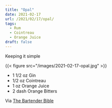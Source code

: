 ```yaml
---
title: "Opal"
date: 2021-02-17
url: /2021/02/17/opal/
tags:
  - Rum
  - Cointreau
  - Orange Juice
draft: false
---
```


Keeping it simple

{{< figure src="/images/2021-02-17-opal.jpg" >}}

* 1 1/2 oz Gin
* 1/2 oz Cointreau
* 1 oz Orange Juice
* 2 dash Orange Bitters

Via [The Bartender Bible](https://www.amazon.com/Bartenders-Bible-Mixed-Drinks-Everything/dp/0061092207/)
